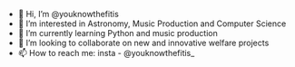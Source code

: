 - 👋 Hi, I’m @youknowthefitis
- 👀 I’m interested in Astronomy, Music Production and Computer Science
- 🌱 I’m currently learning Python and music production
- 💞️ I’m looking to collaborate on new and innovative welfare projects
- 📫 How to reach me: insta - @youknowthefitis_

<!---
youknowthefitis/youknowthefitis is a ✨ special ✨ repository because its `README.md` (this file) appears on your GitHub profile.
You can click the Preview link to take a look at your changes.
--->
